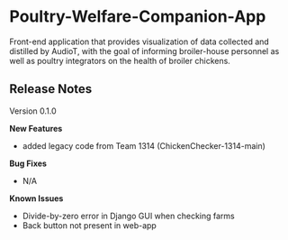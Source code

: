 # Poultry-Welfare-Companion-App
Front-end application that provides visualization of data collected and distilled by AudioT, with the goal of informing broiler-house personnel as well as poultry integrators on the health of broiler chickens. 

## Release Notes

Version 0.1.0

**New Features**
- added legacy code from Team 1314 (ChickenChecker-1314-main)

**Bug Fixes**
- N/A

**Known Issues**
- Divide-by-zero error in Django GUI when checking farms
- Back button not present in web-app
